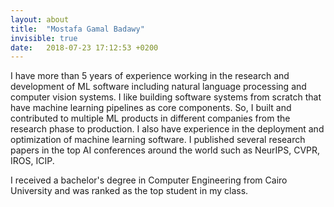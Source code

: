 ```yaml
---
layout: about
title:  "Mostafa Gamal Badawy"
invisible: true
date:   2018-07-23 17:12:53 +0200
---
```

I have more than 5 years of experience working in the research and development of ML software including natural language processing and computer vision systems. I like building software systems from scratch that have machine learning pipelines as core components. So, I built and contributed to multiple ML products in different companies from the research phase to production. I also have experience in the deployment and optimization of machine learning software. I published several research papers in the top AI conferences around the world such as NeurIPS, CVPR, IROS, ICIP. 

I received a bachelor's degree in Computer Engineering from Cairo University and was ranked as the top student in my class.
